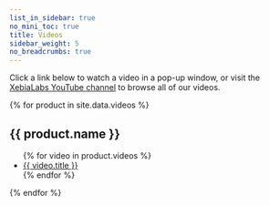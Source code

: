 ```yaml
---
list_in_sidebar: true
no_mini_toc: true
title: Videos
sidebar_weight: 5
no_breadcrumbs: true
---
```


Click a link below to watch a video in a pop-up window, or visit the [XebiaLabs YouTube channel](https://www.youtube.com/user/xebialabs) to browse all of our videos.

{% for product in site.data.videos %}
<h2 id="{{ product.product }}">{{ product.name }}</h2>
<ul>
{% for video in product.videos %}
<li><a href="https://www.youtube.com/watch?v={{ video.id }}" class="magnific-youtube">{{ video.title }}</a></li>
{% endfor %}
</ul>
{% endfor %}
